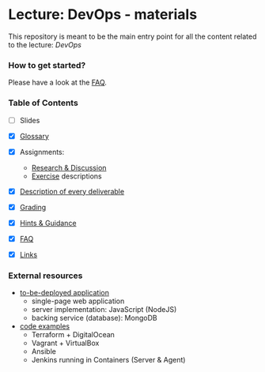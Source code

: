 Lecture: DevOps - materials
===========================


This repository is meant to be the main entry point for all the content related to the lecture: *DevOps*


### How to get started?

Please have a look at the [FAQ](./faq.md#1-where-do-i-even-start).


### Table of Contents

* [ ] Slides
* [X] [Glossary](./glossary.md)
* [X] Assignments:
    * [Research & Discussion](./assignments/research_and_discussion.md)
    * [Exercise](./assignments/exercise.md) descriptions
* [X] [Description of every deliverable](./deliverables) 
* [X] [Grading](./grading.md)
* [X] [Hints & Guidance](./hints.md)
* [X] [FAQ](./faq.md)
* [X] [Links](./links.md)


### External resources

* [to-be-deployed application](https://github.com/lucendio/lecture-devops-app)
    * single-page web application
    * server implementation: JavaScript (NodeJS)
    * backing service (database): MongoDB
* [code examples](https://github.com/lucendio/lecture-devops-code)
    * Terraform + DigitalOcean
    * Vagrant + VirtualBox
    * Ansible
    * Jenkins running in Containers (Server & Agent)
 
